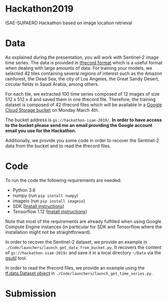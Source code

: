 # Hackathon2019
ISAE-SUPAERO Hackathon based on image location retrieval

# Data
As explained during the presentation, you will work with Sentinel-2 image time series. The data is provided in [tfrecord format](https://www.tensorflow.org/tutorials/load_data/tf_records) which is a useful format when dealing with large amounts of data. For training your models, we selected 42 tiles containing several regions of interest such as the Amazon rainforest, the Dead Sea, the city of Los Angeles, the Great Sandy Desert, circular fields in Saudi Arabia, among others.

For each tile, we extracted 100 time series composed of 12 images of size 512 x 512 x 4 and saved them in one tfrecord file. Therefore, the training dataset is composed of 42 tfrecord files which will be available in a [Google Cloud Storage bucket](https://cloud.google.com/storage/docs/key-terms#buckets) on Monday March 4th.

The bucket address is `gs://hackathon-isae-2019/`. **In order to have access to the bucket please send me an email providing the Google account email you use for the Hackathon.**

Additionally, we provide you some code in order to recover the Sentinel-2 data from the bucket and to read the tfrecord files.

# Code
To run the code the following requirements are needed:

- Python 3.6
- numpy (run `pip install numpy`)
- imageio (run `pip install imageio`)
- SDK ([Install instructions](https://cloud.google.com/sdk/docs/downloads-apt-get))
- Tensorflow 1.12 ([Install instructions](https://www.tensorflow.org/install))

Note that most of the requirements are already fulfilled when using Google Compute Engine instances (in particular for SDK and Tensorflow where the installation might not be straightforward).

In order to recover the Sentinel-2 dataset, we provide an example in `./Code/launchers/launch_get_data_from_bucket.py`. It recovers the content of `gs://hackathon-isae-2019/` and save it in a local directory `~/Data` via the [gsutil](https://cloud.google.com/storage/docs/gsutil) tool.

In order to read the tfrecord files, we provide an example using the [tf.data.Dataset object](https://www.tensorflow.org/guide/datasets) in `./Code/launchers/launch_get_time_series.py`.

# Submission
